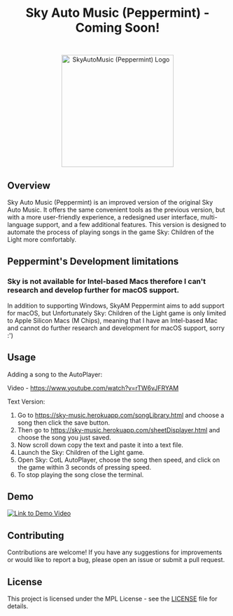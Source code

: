 # <p align="center">Sky Auto Music (Peppermint) - Coming Soon!</p>

<p align="center">
  <br>
  <img src="https://i.imgur.com/I8yhV5s.png" alt="SkyAutoMusic (Peppermint) Logo" width="256" height="256">
</p>

## Overview

Sky Auto Music (Peppermint) is an improved version of the original Sky Auto Music. It offers the same convenient tools as the previous version, but with a more user-friendly experience, a redesigned user interface, multi-language support, and a few additional features. This version is designed to automate the process of playing songs in the game Sky: Children of the Light more comfortably.

## Peppermint's Development limitations
### Sky is not available for Intel-based Macs therefore I can't research and develop further for macOS support.

In addition to supporting Windows, SkyAM Peppermint aims to add support for macOS, but Unfortunately Sky: Children of the Light game is only limited to Apple Silicon Macs (M Chips), meaning that I have an Intel-based Mac and cannot do further research and development for macOS support, sorry :')

## Usage

Adding a song to the AutoPlayer:

Video - https://www.youtube.com/watch?v=rTW6vJFRYAM

Text Version:
1. Go to https://sky-music.herokuapp.com/songLibrary.html and choose a song then click the save button.
2. Then go to https://sky-music.herokuapp.com/sheetDisplayer.html and choose the song you just saved.
3. Now scroll down copy the text and paste it into a text file.
4. Launch the Sky: Children of the Light game.
5. Open Sky: CotL AutoPlayer, choose the song then speed, and click on the game within 3 seconds of pressing speed.
6. To stop playing the song close the terminal.

## Demo

[![Link to Demo Video](https://img.youtube.com/vi/VoSr77cdwOY/0.jpg)](https://www.youtube.com/watch?v=VoSr77cdwOY)


## Contributing

Contributions are welcome! If you have any suggestions for improvements or would like to report a bug, please open an issue or submit a pull request.

## License

This project is licensed under the MPL License - see the [LICENSE](LICENSE) file for details.
